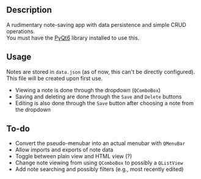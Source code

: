 ## Description
A rudimentary note-saving app with data persistence and simple CRUD operations.  
You must have the [PyQt6](https://pypi.org/project/PyQt6/) library installed to use this.

## Usage
Notes are stored in `data.json` (as of now, this can't be directly configured). This file will be created upon first use.

- Viewing a note is done through the dropdown (`QComboBox`)
- Saving and deleting are done through the `Save` and `Delete` buttons
- Editing is also done through the `Save` button after choosing a note from the dropdown

## To-do
- Convert the pseudo-menubar into an actual menubar with `QMenuBar`
- Allow imports and exports of note data
- Toggle between plain view and HTML view (?)
- Change note viewing from using `QComboBox` to possibly a `QListView`
- Add note searching and possibly filters (e.g., most recently edited)
